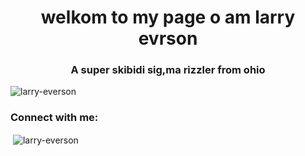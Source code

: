<h1 align="center">welkom to my page o am larry evrson</h1>
<h3 align="center">A super skibidi sig,ma rizzler from ohio</h3>

<p align="left"> <img src="https://komarev.com/ghpvc/?username=larry-everson&label=Profile%20views&color=0e75b6&style=flat" alt="larry-everson" /> </p>

<h3 align="left">Connect with me:</h3>
<p align="left">
</p>

<p>&nbsp;<img align="center" src="https://github-readme-stats.vercel.app/api?username=larry-everson&show_icons=true&locale=en" alt="larry-everson" /></p>
